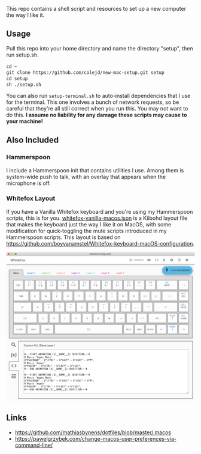 This repo contains a shell script and resources to set up a new computer the way I like it.

## Usage
Pull this repo into your home directory and name the directory "setup", then run setup.sh.
```
cd ~
git clone https://github.com/colejd/new-mac-setup.git setup
cd setup
sh ./setup.sh
```

You can also run `setup-terminal.sh` to auto-install dependencies that I use for the terminal. This one involves a bunch of network requests, so be careful that they're all still correct when you run this. You may not want to do this. **I assume no liability for any damage these scripts may cause to your machine!**

## Also Included
### Hammerspoon
I include a Hammerspoon init that contains utilities I use. Among them is system-wide push to talk, with an overlay that appears when the microphone is off.

### Whitefox Layout
If you have a Vanilla Whitefox keyboard and you're using my Hammerspoon scripts, this is for you. [whitefox-vanilla-macos.json](/files/whitefox-vanilla-macos.json) is a Kiibohd layout file that makes the keyboard just the way I like it on MacOS, with some modification for quick-toggling the mute scripts introduced in my Hammerspoon scripts. This layout is based on https://github.com/boyvanamstel/Whitefox-keyboard-macOS-configuration.

![alt text][whitefox-preview]


## Links
* https://github.com/mathiasbynens/dotfiles/blob/master/.macos
* https://pawelgrzybek.com/change-macos-user-preferences-via-command-line/


<!-- References for links -->
[whitefox-preview]: /misc/whitefox-layout-preview.png "Whitefox Layout Preview"